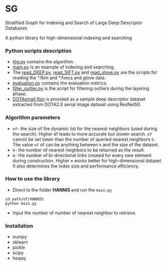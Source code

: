 # SG
Stratified Graph for Indexing and Search of Large Deep Descriptor Databases

A python library for high-dimensional indexing and searching

### Python scripts description 
* [hlg.py](https://github.com/DataLab12/HANNIS/blob/main/hlg.py) contains the algorithm.
* [main.py](https://github.com/DataLab12/HANNIS/blob/main/main.py) is an example of indexing and searching.
* The [read_DEEP.py](https://github.com/DataLab12/HANNIS/blob/main/read_DEEP.py), [read_SIFT.py](https://github.com/DataLab12/HANNIS/blob/main/read_SIFT.py) and [read_glove.py](https://github.com/DataLab12/HANNIS/blob/main/read_glove.py) are the scripts for reading the *.fbin and *.fvecs and glove data.
* [evaluation.py](https://github.com/DataLab12/HANNIS/blob/main/evaluation.py) contains the evaluation metrics.
* [filter_outlier.py](https://github.com/DataLab12/HANNIS/blob/main/filter_outlier.py) is the script for filtering outliers during the layering phase.
* [DOTAsmall.fbin](https://github.com/DataLab12/HANNIS/blob/main/DOTAsmall.fbin) is provided as a sample deep descriptor dataset extracted from DOTA2.0 aerial image dataset using ResNet50.  

### Algorithm parameters
* `ef`- the size of the dynamic list for the nearest neighbors (used during the search). Higher ef leads to more accurate but slower search. `ef` cannot be set lower than the number of queried nearest neighbors `k`. The value `ef` of can be anything between `k` and the size of the dataset.
* `k`- the number of nearest neighbors to be returned as the result.
* `m`- the number of bi-directional links created for every new element during construction. Higher `m` works better for high-dimensional dataset. It also determines the index size and performance efficiency.

### How to use the library

* Direct to the folder **HANNIS** and run the `main.py`

```
cd path/of/HANNIS
python main.py
```
* Input the number of number of nearest neighbor to retrieve.

### Installation
* numpy
* sklearn
* pickle
* scipy
* heapq 
